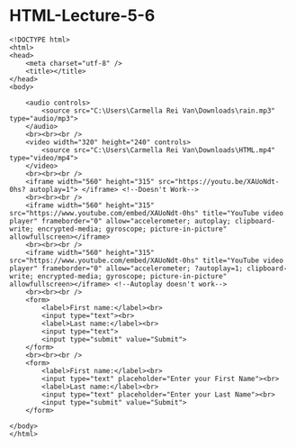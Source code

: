 # HTML-Lecture-5-6

    <!DOCTYPE html>
    <html>
    <head>
        <meta charset="utf-8" />
        <title></title>
    </head>
    <body>

        <audio controls>
            <source src="C:\Users\Carmella Rei Van\Downloads\rain.mp3" type="audio/mp3">
        </audio>
        <br><br><br />
        <video width="320" height="240" controls>
            <source src="C:\Users\Carmella Rei Van\Downloads\HTML.mp4" type="video/mp4">
        </video>
        <br><br><br />
        <iframe width="560" height="315" src="https://youtu.be/XAUoNdt-0hs? autoplay=1"> </iframe> <!--Doesn't Work-->
        <br><br><br />
        <iframe width="560" height="315" src="https://www.youtube.com/embed/XAUoNdt-0hs" title="YouTube video player" frameborder="0" allow="accelerometer; autoplay; clipboard-write; encrypted-media; gyroscope; picture-in-picture" allowfullscreen></iframe>
        <br><br><br />
        <iframe width="560" height="315" src="https://www.youtube.com/embed/XAUoNdt-0hs" title="YouTube video player" frameborder="0" allow="accelerometer; ?autoplay=1; clipboard-write; encrypted-media; gyroscope; picture-in-picture" allowfullscreen></iframe> <!--Autoplay doesn't work-->
        <br><br><br />
        <form>
            <label>First name:</label><br>
            <input type="text"><br>
            <label>Last name:</label><br>
            <input type="text">
            <input type="submit" value="Submit">
        </form>
        <br><br><br />
        <form>
            <label>First name:</label><br>
            <input type="text" placeholder="Enter your First Name"><br>
            <label>Last name:</label><br>
            <input type="text" placeholder="Enter your Last Name"><br>
            <input type="submit" value="Submit">
        </form>

    </body>
    </html>








